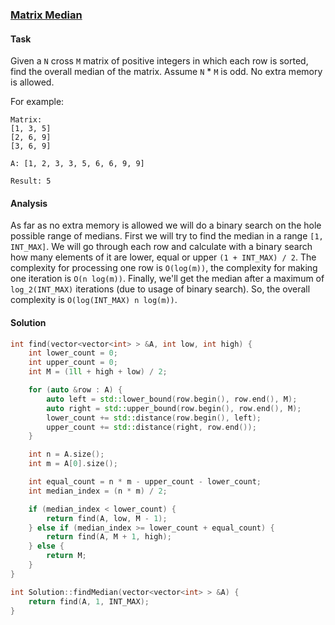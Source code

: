### [Matrix Median][1]

#### Task

Given a `N` cross `M` matrix of positive integers in which each row is sorted, find the overall median of the matrix. Assume `N` * `M` is odd. No extra memory is allowed.

For example:

```
Matrix:
[1, 3, 5]
[2, 6, 9]
[3, 6, 9]

A: [1, 2, 3, 3, 5, 6, 6, 9, 9]

Result: 5
```

#### Analysis

As far as no extra memory is allowed we will do a binary search on the hole possible range of medians. First we will try to find the median in a range `[1, INT_MAX]`. We will go through each row and calculate with a binary search how many elements of it are lower, equal or upper `(1 + INT_MAX) / 2`. The complexity for processing one row is `O(log(m))`, the complexity for making one iteration is `O(n log(m))`. Finally, we'll get the median after a maximum of `log_2(INT_MAX)` iterations (due to usage of binary search). So, the overall complexity is `O(log(INT_MAX) n log(m))`.

#### Solution

```cpp
int find(vector<vector<int> > &A, int low, int high) {
    int lower_count = 0;
    int upper_count = 0;
    int M = (1ll + high + low) / 2;

    for (auto &row : A) {
        auto left = std::lower_bound(row.begin(), row.end(), M);
        auto right = std::upper_bound(row.begin(), row.end(), M);
        lower_count += std::distance(row.begin(), left);
        upper_count += std::distance(right, row.end());
    }

    int n = A.size();
    int m = A[0].size();

    int equal_count = n * m - upper_count - lower_count;
    int median_index = (n * m) / 2;

    if (median_index < lower_count) {
        return find(A, low, M - 1);   
    } else if (median_index >= lower_count + equal_count) {
        return find(A, M + 1, high);
    } else {
        return M;
    }
}

int Solution::findMedian(vector<vector<int> > &A) {
    return find(A, 1, INT_MAX);
}
```


[1]: https://www.interviewbit.com/problems/matrix-median/
